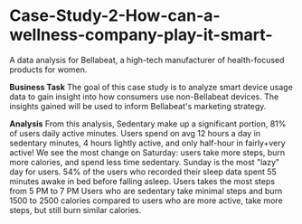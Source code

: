 # Case-Study-2-How-can-a-wellness-company-play-it-smart-
A data analysis for Bellabeat, a high-tech manufacturer of health-focused products for women.

<b>Business Task</b>
The goal of this case study is to analyze smart device usage data to gain insight into how consumers use non-Bellabeat devices. The insights gained will be used to inform Bellabeat's marketing strategy.

<b>Analysis</b>
From this analysis, Sedentary make up a significant portion, 81% of users daily active minutes. Users spend on avg 12 hours a day in sedentary minutes, 4 hours lightly active, and only half-hour in fairly+very active!
We see the most change on Saturday: users take more steps, burn more calories, and spend less time sedentary. Sunday is the most "lazy" day for users.
54% of the users who recorded their sleep data spent 55 minutes awake in bed before falling asleep.
Users takes the most steps from 5 PM to 7 PM Users who are sedentary take minimal steps and burn 1500 to 2500 calories compared to users who are more active, take more steps, but still burn similar calories.

